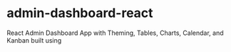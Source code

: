 # admin-dashboard-react
React Admin Dashboard App with Theming, Tables, Charts, Calendar, and Kanban built using
